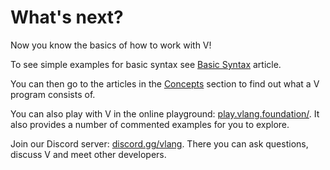 # What's next?

Now you know the basics of how to work with V!

To see simple examples for basic syntax see
[Basic Syntax](../basics/basic-syntax.md) 
article.

You can then go to the articles in the
[Concepts](../concepts)
section to find out what a V program consists of.

You can also play with V in the online playground:
[play.vlang.foundation/](https://play.vlang.foundation/).
It also provides a number of commented examples for you to explore.

Join our Discord server:
[discord.gg/vlang](https://discord.gg/vlang).
There you can ask questions, discuss V and meet other developers.
